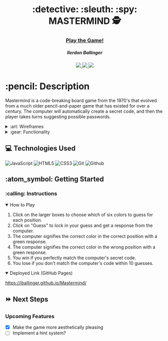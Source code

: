 <div align="center">
   <h1>:detective: :sleuth: :spy: MASTERMIND 🕵️</h1>
   <h3><a href="https://iballinger.github.io/Mastermind/">Play the Game!</a></h3>
   <h5>Ilerdon Ballinger</h5>                             
   <a href="[github page]" target="_blank">
      <img src="https://img.shields.io/badge/-Portfolio:_user.github.io-darkgreen?style=flat&logo=medium"/>
   </a>
   <a href="https://www.linkedin.com/in/ilerdon-ballinger/" target="_blank">
      <img src="https://img.shields.io/badge/-linkedin.com/in/user-blue?style=flat&``logo=Linkedin&logoColor=white">
   </a> 
   <a href="mailto:ilerdonballinger@gmail.com" target="_blank">
      <img src="https://img.shields.io/badge/-user@gmail.com-c14438?style=flat&logo=Gmail&``logoColor=white">
   </a>
<!--    <a href="https://medium.com/@user">
      <img src="https://img.shields.io/badge/-medium.com/@user-black?style=flat&logo=medium">
   </a> -->
</div>

<h1>:pencil: Description</h1>
<p>Mastermind is a code-breaking board game from the 1970's that evolved from a much older pencil-and-paper game that has existed for over a century. The computer will automatically create a secret code, and then the player takes turns suggesting possible passwords.</p>

<details>
<summary> :art: Wireframes</summary>

| Description | Screenshot |
|------------ | ------------|
| <h3 align="center">Game</h3> | <img src="https://github.com/iballinger/Mastermind/blob/main/Wireframe.png?raw=true" width="700"/> |
</details>

<details>
<summary> :gear: Functionality</summary>

| Description | Screenshot |
|------------ | ------------|
| <h3 align="center">Game in Progress</h3> | <img src="https://i.imgur.com/U2FKmNk.png" width="700"/> |
</details>

## :computer: Technologies Used

![JavaScript](https://img.shields.io/badge/-JavaScript-333?style=flat&logo=javascript) 
![HTML5](https://img.shields.io/badge/-HTML5-333?style=flat&logo=html5)
![CSS3](https://img.shields.io/badge/-CSS-333?style=flat&logo=css3)
![Git](https://img.shields.io/badge/-Git-333?style=flat&logo=git)
![Github](https://img.shields.io/badge/-GitHub-333?style=flat&logo=github)

<h2> :atom_symbol: Getting Started </h2>

<h3> :calling: Instructions </h3>
<details open>
<summary>How to Play</summary>
<ol>
<li>Click on the larger boxes to choose which of six colors to guess for each position.</li>
<li>Click on "Guess" to lock in your guess and get a response from the computer.</li>
<li>The computer signifies the correct color in the correct position with a green response.</li>
<li>The computer signifies the correct color in the wrong position with a green response.</li>
<li>You win if you perfectly match the computer's secret code.</li>
<li>You lose if you don't match the computer's code within 10 guesses.</li>
</ol>
</details>

<details open>   
<summary>Deployed Link (GitHub Pages)</summary>
<p><a href="https://iballinger.github.io/Mastermind/">https://iballinger.github.io/Mastermind/</a></p>
</details>

## :fast_forward: Next Steps   

### Upcoming Features

- [X] Make the game more aesthetically pleasing
- [ ] Implement a hint system?
